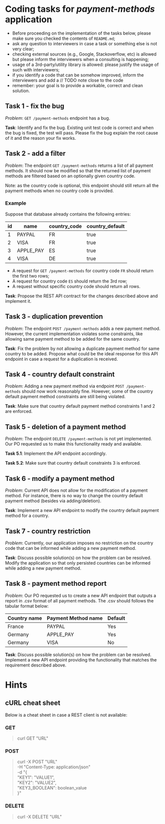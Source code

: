 # Coding tasks for _payment-methods_ application

* Before proceeding on the implementation of the tasks below, please make sure you checked the contents of `README.md`;
* ask any question to interviewers in case a task or something else is not very clear;
* checking external sources (e.g., Google, Stackoverflow, etc) is allowed but please inform the interviewers when a
consulting is happening;
* usage of a 3rd-party/utility library is allowed: please justify the usage of such with interviewers;
* if you identify a code that can be somehow improved, inform the interviewers and add a // TODO note close to the code
* remember: your goal is to provide a workable, correct and clean solution.

## Task 1 - fix the bug

_Problem_: `GET /payment-methods` endpoint has a bug.

**Task**: Identify and fix the bug. Existing unit test code is correct and when the bug is fixed, the test will pass. 
Please fix the bug explain the root cause of it and the reason your fix works.

## Task 2 - add a filter

_Problem_: The endpoint `GET /payment-methods` returns a list of all payment methods. It should now be modified so that
the returned list of payment methods are filtered based on an optionally given country code.

Note: as the country code is optional, this endpoint should still return all the payment methods when no country code
is provided.

### Example
Suppose that database already contains the following entries:

| id | name      | country_code | country_default |
|----|-----------|--------------|-----------------|
| 1  | PAYPAL    | FR           | true            |
| 2  | VISA      | FR           | true            |
| 3  | APPLE_PAY | ES           | true            |
| 4  | VISA      | DE           | true            |

* A request for `GET /payment-methods` for country code `FR` should return the first two rows;
* A request for country code `ES` should return the 3rd row;
* A request without specific country code should return all rows. 

**Task**: Propose the REST API contract for the changes described above and implement it. 

## Task 3 - duplication prevention

_Problem_: The endpoint `POST /payment-methods` adds a new payment method. However, the current implementation violates
some constraints, like allowing same payment method to be added for the same country.

**Task**: Fix the problem by not allowing a duplicate payment method for same country to be added. Propose what could 
be the ideal response for this API endpoint in case a request for a duplication is received.

## Task 4 - country default constraint

_Problem_: Adding a new payment method via endpoint `POST /payment-methods` should now work reasonably fine. 
However, some of the country default payment method constraints are still being violated. 

**Task**: Make sure that country default payment method constraints 1 and 2 are enforced.

## Task 5 - deletion of a payment method

_Problem_: The endpoint `DELETE /payment-methods` is not yet implemented. Our PO requested us to make this functionality
ready and available.

**Task 5.1**: Implement the API endpoint accordingly.

**Task 5.2**: Make sure that country default constraints 3 is enforced.

## Task 6 - modify a payment method

_Problem_: Current API does not allow for the modification of a payment method. For instance, there is no way to change
the country default payment method (besides via adding/deletion).

**Task**: Implement a new API endpoint to modify the country default payment method for a country.

## Task 7 - country restriction

_Problem_: Currently, our application imposes no restriction on the country code that can be informed while adding a 
new payment method.

**Task**: Discuss possible solution(s) on how the problem can be resolved. Modify the application so that only 
persisted countries can be informed while adding a new payment method.

## Task 8 - payment method report

_Problem_: Our PO requested us to create a new API endpoint that outputs a report in .csv format of all payment methods.
The .csv should follows the tabular format below:

| Country name  | Payment Method name | Default |
|---------------|---------------------|---------|
| France        | PAYPAL              | Yes     |
| Germany       | APPLE_PAY           | Yes     |
| Germany       | VISA                | No      |

**Task**: Discuss possible solution(s) on how the problem can be resolved. Implement a new API endpoint providing 
the functionality that matches the requirement described above.

# Hints

## cURL cheat sheet

Below is a cheat sheet in case a REST client is not available:

### GET
> curl GET "URL"
### POST
> curl -X POST "URL" \
-H "Content-Type: application/json" \
-d "{ \
    \"KEY1\": \"VALUE1\", \
    \"KEY2\": \"VALUE2\", \
    \"KEY3_BOOLEAN\": boolean_value \
    }"
### DELETE
> curl -X DELETE "URL"